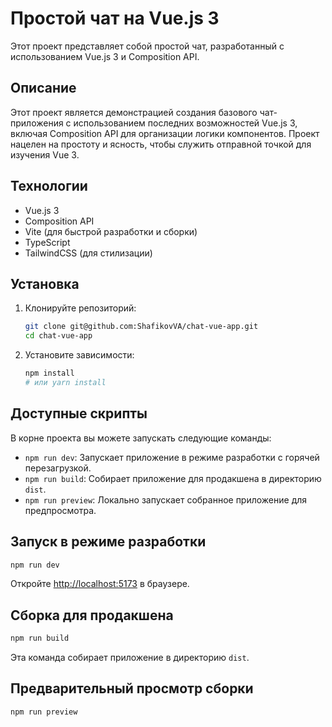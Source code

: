 # Простой чат на Vue.js 3

Этот проект представляет собой простой чат, разработанный с использованием Vue.js 3 и Composition API.

## Описание
Этот проект является демонстрацией создания базового чат-приложения с использованием последних возможностей Vue.js 3, включая Composition API для организации логики компонентов. Проект нацелен на простоту и ясность, чтобы служить отправной точкой для изучения Vue 3.

## Технологии
- Vue.js 3
- Composition API
- Vite (для быстрой разработки и сборки)
- TypeScript
- TailwindCSS (для стилизации)

## Установка

1. Клонируйте репозиторий:
   ```bash
   git clone git@github.com:ShafikovVA/chat-vue-app.git
   cd chat-vue-app
   ```
2. Установите зависимости:
   ```bash
   npm install
   # или yarn install
   ```

## Доступные скрипты

В корне проекта вы можете запускать следующие команды:

- `npm run dev`: Запускает приложение в режиме разработки с горячей перезагрузкой.
- `npm run build`: Собирает приложение для продакшена в директорию `dist`.
- `npm run preview`: Локально запускает собранное приложение для предпросмотра.

## Запуск в режиме разработки

```bash
npm run dev
```

Откройте [http://localhost:5173](http://localhost:5173) в браузере.

## Сборка для продакшена

```bash
npm run build
```

Эта команда собирает приложение в директорию `dist`.

## Предварительный просмотр сборки

```bash
npm run preview
```
